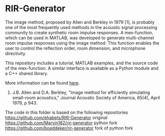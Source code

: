# RIR-Generator

The image method, proposed by Allen and Berkley in 1979 [1], is probably one of the most frequently used methods in the acoustic signal processing community to create synthetic room impulse responses. 
A mex-function, which can be used in MATLAB, was developed to generate multi-channel room impulse responses using the image method. 
This function enables the user to control the reflection order, room dimension, and microphone directivity. 

This repository includes a tutorial, MATLAB examples, and the source code of the mex-function.
A similar interface is available as a Python module and a C++ shared library.

More information can be found [here](https://www.audiolabs-erlangen.de/fau/professor/habets/software/rir-generator).

1. J.B. Allen and D.A. Berkley, "Image method for efficiently simulating small-room acoustics," Journal Acoustic Society of America, 65(4), April 1979, p 943.

The code in this folder is based on the following repositories
https://github.com/ehabets/RIR-Generator original
https://github.com/Marvin182/rir-generator python fork
https://github.com/boeddeker/rir-generator fork of python fork

